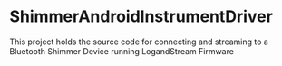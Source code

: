 # ShimmerAndroidInstrumentDriver

This
project
holds
the
source
code
for
connecting
and
streaming
to
a
Bluetooth
Shimmer
Device
running
LogandStream
Firmware

